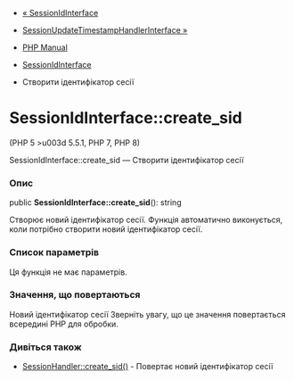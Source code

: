 - [« SessionIdInterface](class.sessionidinterface.md)
- [SessionUpdateTimestampHandlerInterface
»](class.sessionupdatetimestamphandlerinterface.md)

- [PHP Manual](index.md)
- [SessionIdInterface](class.sessionidinterface.md)
- Створити ідентифікатор сесії

# SessionIdInterface::create_sid

(PHP 5 \>u003d 5.5.1, PHP 7, PHP 8)

SessionIdInterface::create_sid — Створити ідентифікатор сесії

### Опис

public **SessionIdInterface::create_sid**(): string

Створює новий ідентифікатор сесії. Функція автоматично виконується,
коли потрібно створити новий ідентифікатор сесії.

### Список параметрів

Ця функція не має параметрів.

### Значення, що повертаються

Новий ідентифікатор сесії Зверніть увагу, що це значення
повертається всередині PHP для обробки.

### Дивіться також

- [SessionHandler::create_sid()](sessionhandler.create-sid.md) -
Повертає новий ідентифікатор сесії
